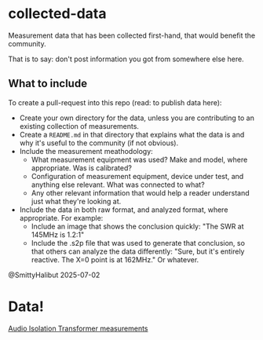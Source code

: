 # collected-data
Measurement data that has been collected first-hand, that would benefit the community.

That is to say: don't post information you got from somewhere else here.

## What to include
To create a pull-request into this repo (read: to publish data here):

* Create your own directory for the data, unless you are contributing to an existing collection of measurements.
* Create a `README.md` in that directory that explains what the data is and why it's useful to the community (if not obvious).
* Include the measurement meathodology:
  * What measurement equipment was used?  Make and model, where appropriate.  Was is calibrated?
  * Configuration of measurement equipment, device under test, and anything else relevant.  What was connected to what?
  * Any other relevant information that would help a reader understand just what they're looking at.
* Include the data in both raw format, and analyzed format, where appropriate.  For example:
  * Include an image that shows the conclusion quickly: "The SWR at 145MHz is 1.2:1"
  * Include the .s2p file that was used to generate that conclusion, so that others can analyze the data differently: "Sure, but it's entirely reactive. The X=0 point is at 162MHz."  Or whatever.

@SmittyHalibut 2025-07-02

# Data!

[Audio Isolation Transformer measurements](Audio%20Transformers/README.md)
